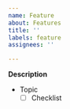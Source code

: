 ```yaml
---
name: Feature
about: Features
title: ''
labels: feature
assignees: ''

---
```


**Description**

- Topic
  - [ ] Checklist
